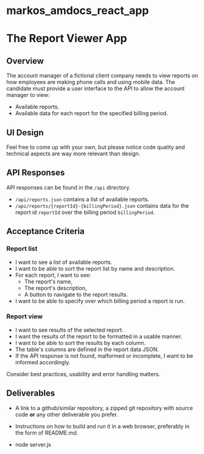 # markos_amdocs_react_app

# The Report Viewer App

## Overview

The account manager of a fictional client company needs to view reports on how employees are making phone calls and using mobile data. The candidate must provide a user interface to the API to allow the account manager to view:

- Available reports.
- Available data for each report for the specified billing period.

## UI Design

Feel free to come up with your own, but please notice code quality and technical aspects are way more relevant than design.

## API Responses

API responses can be found in the `/api` directory.

- `/api/reports.json` contains a list of available reports.
- `/api/reports/{reportId}-{billingPeriod}.json` contains data for the report id `reportId` over the billing period `billingPeriod`.

## Acceptance Criteria

### Report list

- I want to see a list of available reports.
- I want to be able to sort the report list by name and description.
- For each report, I want to see:
  - The report's name,
  - The report's description,
  - A button to navigate to the report results.
- I want to be able to specify over which billing period a report is run.

### Report view

- I want to see results of the selected report.
- I want the results of the report to be formatted in a usable manner.
- I want to be able to sort the results by each column.
- The table's columns are defined in the report data JSON.
- If the API response is not found, malformed or incomplete, I want to be informed accordingly.

Consider best practices, usability and error handling matters.

## Deliverables

- A link to a github/similar repository, a zipped git repository with source code **or** any other deliverable you prefer.
- Instructions on how to build and run it in a web browser, preferably in the form of README.md.

- node server.js
